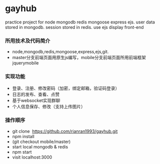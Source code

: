 # gayhub
practice project for node mongodb redis mongoose express ejs.
user data stored in mongodb. session stored in redis. use ejs display front-end

### 所用技术及代码简介
+ node,mongodb,redis,mongoose,express,ejs,git.
+ master分支前端页面用原生js编写，mobile分支前端页面所用前端框架jquerymobile

### 实现功能
+ 登录、注册、修改密码（加密，绑定邮箱，验证码登录）
+ 日志的发布、查看、点赞
+ 基于websocket实现群聊
+ 个人信息保存、修改（支持上传图片）

### 操作顺序
+ git clone  https://github.com/rianran1993/gayhub.git
+ npm install
+ (git checkout mobile/master)
+ start local mongodb & redis
+ npm start
+ visit localhost:3000
